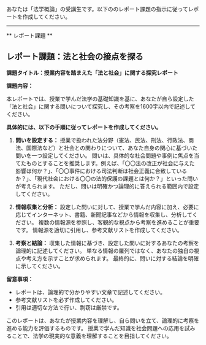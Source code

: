 あなたは「法学概論」の受講生です。以下ののレポート課題の指示に従ってレポートを作成してください。

---------------------------------------
** レポート課題 **

## レポート課題：法と社会の接点を探る

**課題タイトル：授業内容を踏まえた「法と社会」に関する探究レポート**

**課題内容：**

本レポートでは、授業で学んだ法学の基礎知識を基に、あなたが自ら設定した「法と社会」に関する問いについて探究し、その考察を1600字以内で記述してください。

**具体的には、以下の手順に従ってレポートを作成してください。**

1. **問いを設定する：**  授業で扱われた法分野（憲法、民法、刑法、行政法、商法、国際法など）と社会との関わりについて、あなた自身の関心に基づいた問いを一つ設定してください。  問いは、具体的な社会問題や事例に焦点を当てたものとすることを推奨します。例えば、「〇〇法の改正が社会に与えた影響は何か？」、「〇〇事件における司法判断は社会正義に合致しているか？」、「現代社会における〇〇の法的保護の課題とは何か？」といった問いが考えられます。  ただし、問いは明確かつ論理的に答えられる範囲内で設定してください。

2. **情報収集と分析：** 設定した問いに対して、授業で学んだ内容に加え、必要に応じてインターネット、書籍、新聞記事などから情報を収集し、分析してください。  複数の情報源を参照し、客観的な視点から考察を進めることが重要です。  情報源を適切に引用し、参考文献リストを作成してください。

3. **考察と結論：** 収集した情報に基づき、設定した問いに対するあなたの考察を論理的に記述してください。  単なる情報の羅列ではなく、あなたの独自の視点や考え方を示すことが求められます。  最終的に、問いに対する結論を明確に示してください。

**留意事項：**

* レポートは、論理的で分かりやすい文章で記述してください。
* 参考文献リストを必ず作成してください。
* 引用は適切な方法で行い、剽窃は厳禁です。


このレポートは、あなたが授業内容を理解し、自ら問いを立て、論理的に考察を進める能力を評価するものです。  授業で学んだ知識を社会問題への応用を試みることで、法学の現実的な意義を理解することを目指してください。

